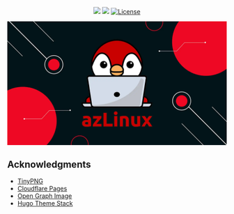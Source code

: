 <div align="center">

[![](https://img.shields.io/website.svg?down_color=red&down_message=down&up_color=green&up_message=up&url=https://azlinux.fr&style=for-the-badge)](https://azlinux.fr/)
[![](https://img.shields.io/discord/935805859840290876?color=5865F2&label=discord&style=for-the-badge)](https://discord.com/invite/aThsHpfa7J/)
[![License](https://img.shields.io/github/license/baptiste313/azlinux?style=for-the-badge)](https://unlicense.org/)
  
[![](static/v1/images/93622/raw.webp)](https://azlinux.fr/)

</div>

## Acknowledgments

- [TinyPNG](https://tinypng.com/)
- [Cloudflare Pages](https://pages.cloudflare.com/)
- [Open Graph Image](https://og-image.vercel.app/)
- [Hugo Theme Stack](https://github.com/CaiJimmy/hugo-theme-stack/)
